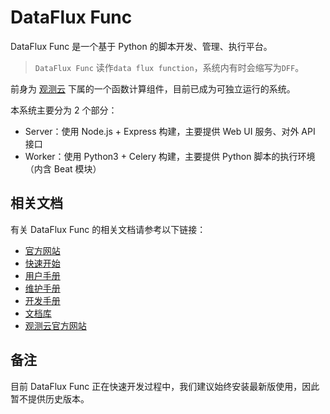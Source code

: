 # DataFlux Func

DataFlux Func 是一个基于 Python 的脚本开发、管理、执行平台。

> `DataFlux Func` 读作`data flux function`，系统内有时会缩写为`DFF`。

前身为 [观测云](https://guance.com/) 下属的一个函数计算组件，目前已成为可独立运行的系统。

本系统主要分为 2 个部分：

- Server：使用 Node.js + Express 构建，主要提供 Web UI 服务、对外 API 接口
- Worker：使用 Python3 + Celery 构建，主要提供 Python 脚本的执行环境（内含 Beat 模块）

## 相关文档

有关 DataFlux Func 的相关文档请参考以下链接：

- [官方网站](https://function.guance.com)
- [快速开始](https://function.guance.com/#/read?q=/dataflux/func/quick-start.md)
- [用户手册](https://t.guance.com/func-user-guide)
- [维护手册](https://function.guance.com/#/read?q=/dataflux/func/maintenance-guide.md)
- [开发手册](https://function.guance.com/#/read?q=/dataflux/func/development-guide.md)
- [文档库](https://www.yuque.com/dataflux/func)
- [观测云官方网站](https://guance.com/)

## 备注

目前 DataFlux Func 正在快速开发过程中，我们建议始终安装最新版使用，因此暂不提供历史版本。
